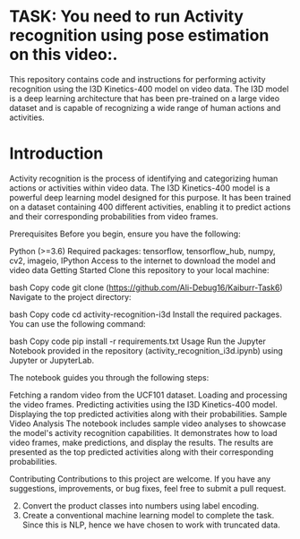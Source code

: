 # TASK: You need to run Activity recognition using pose estimation on this video:.


This repository contains code and instructions for performing activity recognition using the I3D Kinetics-400 model on video data. The I3D model is a deep learning architecture that has been pre-trained on a large video dataset and is capable of recognizing a wide range of human actions and activities.


 #  Introduction
Activity recognition is the process of identifying and categorizing human actions or activities within video data. The I3D Kinetics-400 model is a powerful deep learning model designed for this purpose. It has been trained on a dataset containing 400 different activities, enabling it to predict actions and their corresponding probabilities from video frames.

Prerequisites
Before you begin, ensure you have the following:

Python (>=3.6)
Required packages: tensorflow, tensorflow_hub, numpy, cv2, imageio, IPython
Access to the internet to download the model and video data
Getting Started
Clone this repository to your local machine:

bash
Copy code
git clone (https://github.com/Ali-Debug16/Kaiburr-Task6)
Navigate to the project directory:

bash
Copy code
cd activity-recognition-i3d
Install the required packages. You can use the following command:

bash
Copy code
pip install -r requirements.txt
Usage
Run the Jupyter Notebook provided in the repository (activity_recognition_i3d.ipynb) using Jupyter or JupyterLab.

The notebook guides you through the following steps:

Fetching a random video from the UCF101 dataset.
Loading and processing the video frames.
Predicting activities using the I3D Kinetics-400 model.
Displaying the top predicted activities along with their probabilities.
Sample Video Analysis
The notebook includes sample video analyses to showcase the model's activity recognition capabilities. It demonstrates how to load video frames, make predictions, and display the results. The results are presented as the top predicted activities along with their corresponding probabilities.

Contributing
Contributions to this project are welcome. If you have any suggestions, improvements, or bug fixes, feel free to submit a pull request.


2. Convert the product classes into numbers using label encoding.
3. Create a conventional machine learning model to complete the task. Since this is NLP, hence we have chosen to work with truncated data.
